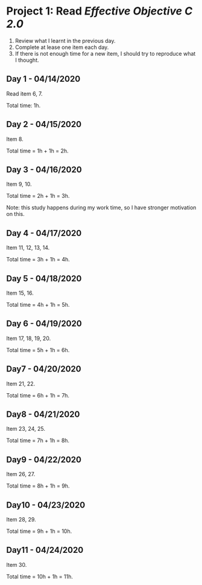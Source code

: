 # Project 1: Read *Effective Objective C 2.0*

1. Review what I learnt in the previous day.
2. Complete at lease one item each day.
3. If there is not enough time for a new item, I should try to reproduce what I thought.

## Day 1 - 04/14/2020

Read item 6, 7.

Total time: 1h.

## Day 2 - 04/15/2020

Item 8.

Total time = 1h + 1h = 2h.

## Day 3 - 04/16/2020

Item 9, 10.

Total time = 2h + 1h = 3h. 

Note: this study happens during my work time, so I have stronger motivation on this.

## Day 4 - 04/17/2020

Item 11, 12, 13, 14.

Total time = 3h + 1h = 4h. 

## Day 5 - 04/18/2020

Item 15, 16.

Total time = 4h + 1h = 5h. 

## Day 6 - 04/19/2020

Item 17, 18, 19, 20.

Total time = 5h + 1h = 6h. 

## Day7 - 04/20/2020

Item 21, 22.

Total time = 6h + 1h = 7h. 

## Day8 - 04/21/2020

Item 23, 24, 25.

Total time = 7h + 1h = 8h. 

## Day9 - 04/22/2020

Item 26, 27. 

Total time = 8h + 1h = 9h. 

## Day10 - 04/23/2020

Item 28, 29. 

Total time = 9h + 1h = 10h. 

## Day11 - 04/24/2020

Item 30. 

Total time = 10h + 1h = 11h. 
